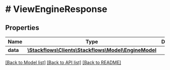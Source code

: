 # # ViewEngineResponse

## Properties

Name | Type | Description | Notes
------------ | ------------- | ------------- | -------------
**data** | [**\Stackflows\Clients\Stackflows\Model\EngineModel**](EngineModel.md) |  | [optional]

[[Back to Model list]](../../README.md#models) [[Back to API list]](../../README.md#endpoints) [[Back to README]](../../README.md)
